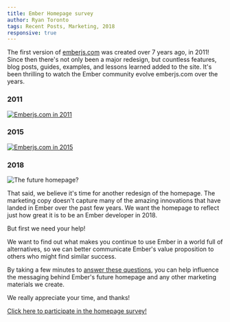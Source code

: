 ```yaml
---
title: Ember Homepage survey
author: Ryan Toronto
tags: Recent Posts, Marketing, 2018
responsive: true
---
```


The first version of [emberjs.com](/) was created over 7 years ago, in 2011! Since then there's not only been a major redesign, but countless features, blog posts, guides, examples, and lessons learned added to the site. It's been thrilling to watch the Ember community evolve emberjs.com over the years.

<div class="grid">
  <div class="col">
    <h3 class="text-center">2011</h3>
    <a href="/images/blog/2018-07-27-ember-homepage-survey/2011.png">
      <img src="/images/blog/2018-07-27-ember-homepage-survey/2011.png" alt="Emberjs.com in 2011">
    </a>
  </div>
  <div class="col">
    <h3 class="text-center">2015</h3>
    <a href="/images/blog/2018-07-27-ember-homepage-survey/2015.png">
      <img src="/images/blog/2018-07-27-ember-homepage-survey/2015.png" alt="Emberjs.com in 2015">
    </a>
  </div>
  <div class="col">
    <h3 class="text-center">2018</h3>
    <img src="/images/blog/2018-07-27-ember-homepage-survey/2018.png" alt="The future homepage?">
  </div>
</div>

<div class="spacer"></div>

That said, we believe it's time for another redesign of the homepage. The marketing copy doesn't capture many of the amazing innovations that have landed in Ember over the past few years. We want the homepage to reflect just how great it is to be an Ember developer in 2018.

But first we need your help!

We want to find out what makes you continue to use Ember in a world full of alternatives, so we can better communicate Ember's value proposition to others who might find similar success.

By taking a few minutes to [answer these questions](/homepage-survey), you can help influence the messaging behind Ember's future homepage and any other marketing materials we create.

We really appreciate your time, and thanks!

[Click here to participate in the homepage survey!](/homepage-survey)
